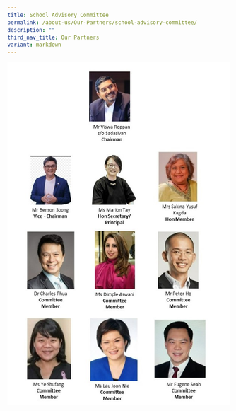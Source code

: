 ```yaml
---
title: School Advisory Committee
permalink: /about-us/Our-Partners/school-advisory-committee/
description: ""
third_nav_title: Our Partners
variant: markdown
---
```

![](/images/2024_SAC_Members.jpg)